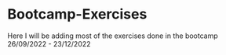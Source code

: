 # Bootcamp-Exercises
Here I will be adding most of the exercises done in the bootcamp 26/09/2022 - 23/12/2022
